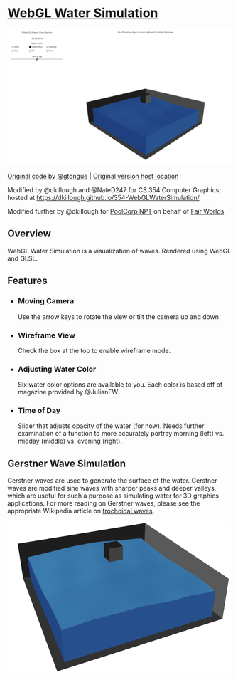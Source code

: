# [WebGL Water Simulation](https://dkillough.github.io/PoolCorpWaterSim/)
![](readme-assets/poolcorp1.png)

[Original code by @gtongue](https://github.com/gtongue/WebGLWater) | [Original version host location](https://gtongue.github.io/WebGLWater/)

Modified by @dkillough and @NateD247 for CS 354 Computer Graphics; hosted at https://dkillough.github.io/354-WebGLWaterSimulation/

Modified further by @dkillough for [PoolCorp NPT](https://www.nptpool.com/) on behalf of [Fair Worlds](https://www.fairworlds.com/)

## Overview

WebGL Water Simulation is a visualization of waves. Rendered using WebGL and GLSL.

## Features

- ### Moving Camera
  Use the arrow keys to rotate the view or tilt the camera up and down
  
- ### Wireframe View
  Check the box at the top to enable wireframe mode.
  
- ### Adjusting Water Color
  Six water color options are available to you. Each color is based off of magazine provided by @JulianFW
  
- ### Time of Day
  Slider that adjusts opacity of the water (for now). Needs further examination of a function to more accurately portray morning (left) vs. midday (middle) vs. evening (right).

## Gerstner Wave Simulation
Gerstner waves are used to generate the surface of the water. Gerstner waves are modified sine waves with sharper peaks and deeper valleys, which are useful for such a purpose as simulating water for 3D graphics applications. For more reading on Gerstner waves, please see the appropriate Wikipedia article on [trochoidal waves](https://en.wikipedia.org/wiki/Trochoidal_wave).

![](readme-assets/reflection.png)
